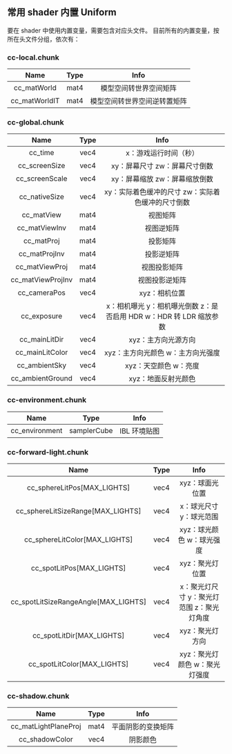 ## 常用 shader 内置 Uniform

要在 shader 中使用内置变量，需要包含对应头文件。 目前所有的内置变量，按所在头文件分组，依次有：

### cc-local.chunk

|     Name      | Type |             Info             |
| :-----------: | :--: | :--------------------------: |
|  cc_matWorld  | mat4 |    模型空间转世界空间矩阵    |
| cc_matWorldIT | mat4 | 模型空间转世界空间逆转置矩阵 |

### cc-global.chunk

|       Name        | Type |                             Info                             |
| :---------------: | :--: | :----------------------------------------------------------: |
|      cc_time      | vec4 |                    x：游戏运行时间（秒）                     |
|   cc_screenSize   | vec4 |                xy：屏幕尺寸 zw：屏幕尺寸倒数                 |
|  cc_screenScale   | vec4 |                xy：屏幕缩放 zw：屏幕缩放倒数                 |
|   cc_nativeSize   | vec4 |      xy：实际着色缓冲的尺寸 zw：实际着色缓冲的尺寸倒数       |
|    cc_matView     | mat4 |                           视图矩阵                           |
|   cc_matViewInv   | mat4 |                          视图逆矩阵                          |
|    cc_matProj     | mat4 |                           投影矩阵                           |
|   cc_matProjInv   | mat4 |                          投影逆矩阵                          |
|  cc_matViewProj   | mat4 |                         视图投影矩阵                         |
| cc_matViewProjInv | mat4 |                        视图投影逆矩阵                        |
|   cc_cameraPos    | vec4 |                        xyz：相机位置                         |
|    cc_exposure    | vec4 | x：相机曝光 y：相机曝光倒数 z：是否启用 HDR w：HDR 转 LDR 缩放参数 |
|   cc_mainLitDir   | vec4 |                     xyz：主方向光源方向                      |
|  cc_mainLitColor  | vec4 |              xyz：主方向光颜色 w：主方向光强度               |
|   cc_ambientSky   | vec4 |                    xyz：天空颜色 w：亮度                     |
| cc_ambientGround  | vec4 |                     xyz：地面反射光颜色                      |

### cc-environment.chunk

|      Name      |    Type     |     Info     |
| :------------: | :---------: | :----------: |
| cc_environment | samplerCube | IBL 环境贴图 |

### cc-forward-light.chunk

|                 Name                 | Type |                   Info                    |
| :----------------------------------: | :--: | :---------------------------------------: |
|     cc_sphereLitPos[MAX_LIGHTS]      | vec4 |              xyz：球面光位置              |
|  cc_sphereLitSizeRange[MAX_LIGHTS]   | vec4 |          x：球光尺寸 y：球光范围          |
|    cc_sphereLitColor[MAX_LIGHTS]     | vec4 |         xyz：球光颜色 w：球光强度         |
|      cc_spotLitPos[MAX_LIGHTS]       | vec4 |              xyz：聚光灯位置              |
| cc_spotLitSizeRangeAngle[MAX_LIGHTS] | vec4 | x：聚光灯尺寸 y：聚光灯范围 z：聚光灯角度 |
|      cc_spotLitDir[MAX_LIGHTS]       | vec4 |              xyz：聚光灯方向              |
|     cc_spotLitColor[MAX_LIGHTS]      | vec4 |       xyz：聚光灯颜色 w：聚光灯强度       |

### cc-shadow.chunk

|         Name         | Type |        Info        |
| :------------------: | :--: | :----------------: |
| cc_matLightPlaneProj | mat4 | 平面阴影的变换矩阵 |
|    cc_shadowColor    | vec4 |      阴影颜色      |